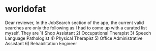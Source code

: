 # worldofat

Dear reviewer, 
In the JobSearch section of the app, the current valid searches are only the following as I had to come up with a curated list myself.
They are 1) Shop Assistant
         2) Occupational Therapist
         3) Speech Language Pathologist
         4) Physical Therapist
         5) Office Administrative Assistant
         6) Rehabilitation Engineer
         

